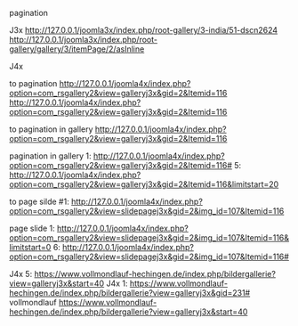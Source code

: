 pagination

J3x
http://127.0.0.1/joomla3x/index.php/root-gallery/3-india/51-dscn2624
http://127.0.0.1/joomla3x/index.php/root-gallery/gallery/3/itemPage/2/asInline

J4x

to pagination
http://127.0.0.1/joomla4x/index.php?option=com_rsgallery2&view=galleryj3x&gid=2&Itemid=116
http://127.0.0.1/joomla4x/index.php?option=com_rsgallery2&view=galleryj3x&gid=2&Itemid=116

to pagination in gallery
http://127.0.0.1/joomla4x/index.php?option=com_rsgallery2&view=galleryj3x&gid=2&Itemid=116

pagination in gallery
1: http://127.0.0.1/joomla4x/index.php?option=com_rsgallery2&view=galleryj3x&gid=2&Itemid=116#
5: http://127.0.0.1/joomla4x/index.php?option=com_rsgallery2&view=galleryj3x&gid=2&Itemid=116&limitstart=20

to page silde
#1: http://127.0.0.1/joomla4x/index.php?option=com_rsgallery2&view=slidepagej3x&gid=2&img_id=107&Itemid=116

page slide 
1: http://127.0.0.1/joomla4x/index.php?option=com_rsgallery2&view=slidepagej3x&gid=2&img_id=107&Itemid=116&limitstart=0
6: http://127.0.0.1/joomla4x/index.php?option=com_rsgallery2&view=slidepagej3x&gid=2&img_id=107&Itemid=116#

J4x 5: https://www.vollmondlauf-hechingen.de/index.php/bildergallerie?view=galleryj3x&start=40
J4x 1: https://www.vollmondlauf-hechingen.de/index.php/bildergallerie?view=galleryj3x&gid=231#
vollmondlauf
https://www.vollmondlauf-hechingen.de/index.php/bildergallerie?view=galleryj3x&start=40